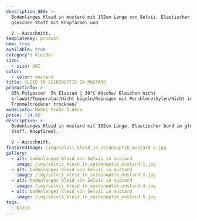 ```yaml
---
description_SEO: >-
  Bodenlanges Kleid in mustard mit 152cm Länge von Selvii. Elastischer bund im
  gleichen Stoff mit Knopfärmel und

  V - Ausschnitt.
templateKey: produkt
new: true
available: true
category': kleider
size:
  - size: UNI
color:
  - color: mustard
title: KLEID IN SEIDENOPTIK IN MUSTARD
productinfo: >-
  95% Polyester  5% Elastan | 30°C Wäsche/ Bleichen nicht
  erlaubt/Temperatur/Nicht bügeln/Reinigen mit Perchlorethylen/Nicht im
  Trommeltrockner trocknen/
modelinfo: Model Größe 1.66cm
price: '34.95'
description: >-
  Bodenlanges Kleid in mustard mit 152cm Länge. Elastischer bund im gleichen
  Stoff. Knopfärmel.

  V - Ausschnitt.
featuredImage: /img/selvii_kleid_in_seidenoptik_mustard-2.jpg
gallery:
  - alt: bodenlanges Kleid von Selvii in mustard
    image: /img/selvii_kleid_in_seidenoptik_mustard-1.jpg
  - alt: bodenlanges Kleid von Selvii in mustard
    image: /img/selvii_kleid_in_seidenoptik_mustard-3.jpg
  - alt: bodenlanges Kleid von Selvii in mustard
    image: /img/selvii_kleid_in_seidenoptik_mustard-4.jpg
  - alt: bodenlanges Kleid von Selvii in mustard
    image: /img/selvii_kleid_in_seidenoptik_mustard-5.jpg
tags:
  - Kleid
---
```


